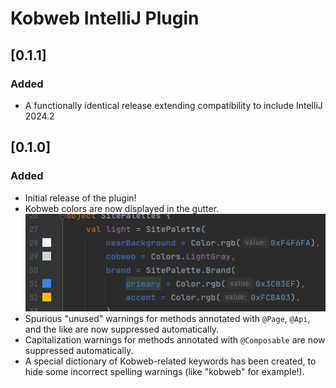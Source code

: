 # Kobweb IntelliJ Plugin

## [0.1.1]

### Added

- A functionally identical release extending compatibility to include IntelliJ 2024.2

## [0.1.0]

### Added

- Initial release of the plugin!
- Kobweb colors are now displayed in the gutter.<br>
  ![Kobweb gutter colors screenshot](https://github.com/varabyte/media/raw/main/kobweb-intellij-plugin/0.1.0/kobweb-gutter-colors.png)
- Spurious "unused" warnings for methods annotated with `@Page`, `@Api`, and the like are now suppressed automatically.
- Capitalization warnings for methods annotated with `@Composable` are now suppressed automatically.
- A special dictionary of Kobweb-related keywords has been created, to hide some incorrect spelling warnings (like
  "kobweb" for example!).
